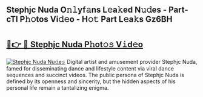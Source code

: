 ## Stephjc Nuda O𝚗𝚕yf𝚊ns L𝚎a𝚔ed N𝚞𝚍es - Part-cTl P𝚑𝚘tos Vi𝚍𝚎o - H𝚘𝚝 Part L𝚎a𝚔s Gz6BH

# <h2><a href="http://kf3gtk.oniu.top/?m=Stephjc+Nuda">🔗👉 🔴 Stephjc Nuda P𝚑ot𝚘𝚜 V𝚒d𝚎o</a></h2>

[![Stephjc Nuda Nu𝚍e𝚜](https://i.imgur.com/0qMVB7G.gif)](http://kf3gtk.oniu.top/?m=Stephjc+Nuda)
Digital artist and amusement provider Stephjc Nuda, famed for disseminating dance and lifestyle content via viral dance sequences and succinct videos. The public persona of Stephjc Nuda is defined by its openness and sincerity, but the hidden aspects of his personal life remain a tantalizing enigma.  
